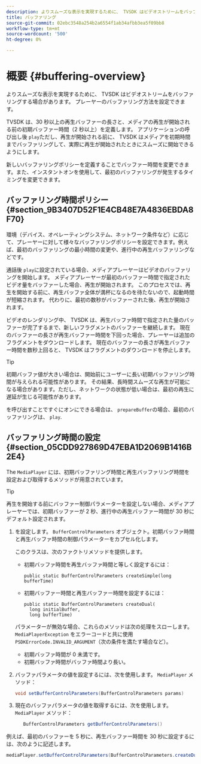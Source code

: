 ```yaml
---
description: よりスムーズな表示を実現するために、 TVSDK はビデオストリームをバッファリングする場合があります。 プレーヤーのバッファリング方法を設定できます。
title: バッファリング
source-git-commit: 02ebc3548a254b2a6554f1ab34afbb3ea5f09bb8
workflow-type: tm+mt
source-wordcount: '500'
ht-degree: 0%

---
```


# 概要 {#buffering-overview}

よりスムーズな表示を実現するために、 TVSDK はビデオストリームをバッファリングする場合があります。 プレーヤーのバッファリング方法を設定できます。

TVSDK は、30 秒以上の再生バッファーの長さと、メディアの再生が開始される前の初期バッファー時間（2 秒以上）を定義します。 アプリケーションの呼び出し後 `play`ただし、再生が開始される前に、 TVSDK はメディアを初期時間までバッファリングして、実際に再生が開始されたときにスムーズに開始できるようにします。

新しいバッファリングポリシーを定義することでバッファー時間を変更できます。また、インスタントオンを使用して、最初のバッファリングが発生するタイミングを変更できます。

## バッファリング時間ポリシー {#section_9B3407D52F1E4CB48E7A4836EBDA8F70}

環境（デバイス、オペレーティングシステム、ネットワーク条件など）に応じて、プレーヤーに対して様々なバッファリングポリシーを設定できます。例えば、最初のバッファリングの最小時間の変更や、進行中の再生バッファリングなどです。

通話後 `play`に設定されている場合、メディアプレーヤーはビデオのバッファリングを開始します。 メディアプレーヤーが最初のバッファー時間で指定されたビデオ量をバッファーした場合、再生が開始されます。 このプロセスでは、再生を開始する前に、再生バッファ全体が満杯になるのを待たないので、起動時間が短縮されます。 代わりに、最初の数秒がバッファーされた後、再生が開始されます。

ビデオのレンダリング中、 TVSDK は、再生バッファ時間で指定された量のバッファーが完了するまで、新しいフラグメントのバッファーを継続します。 現在のバッファーの長さが再生バッファー時間を下回った場合、プレーヤーは追加のフラグメントをダウンロードします。 現在のバッファーの長さが再生バッファー時間を数秒上回ると、 TVSDK はフラグメントのダウンロードを停止します。

>[!TIP]
>
>初期バッファ値が大きい場合は、開始前にユーザーに長い初期バッファリング時間が与えられる可能性があります。 その結果、長時間スムーズな再生が可能になる場合があります。ただし、ネットワークの状態が低い場合は、最初の再生に遅延が生じる可能性があります。

を呼び出すことですぐにオンにできる場合は、 `prepareBuffer`の場合、最初のバッファリングは、 `play`.

## バッファリング時間の設定 {#section_05CDD927869D47EBA1D2069B1416B2E4}

The `MediaPlayer` には、初期バッファリング時間と再生バッファリング時間を設定および取得するメソッドが用意されています。

>[!TIP]
>
>再生を開始する前にバッファー制御パラメーターを設定しない場合、メディアプレーヤーでは、初期バッファーが 2 秒、進行中の再生バッファー時間が 30 秒にデフォルト設定されます。

1. を設定します。 `BufferControlParameters` オブジェクト。初期バッファ時間と再生バッファ時間の制御パラメーターをカプセル化します。

   このクラスは、次のファクトリメソッドを提供します。

   * 初期バッファ時間を再生バッファ時間と等しく設定するには：

     ```
     public static BufferControlParameters createSimple(long bufferTime)
     ```

   * 初期バッファー時間と再生バッファー時間を設定するには：

     ```
     public static BufferControlParameters createDual( 
       long initialBuffer,  
       long bufferTime)
     ```

   パラメーターが無効な場合、これらのメソッドは次の処理をスローします。 `MediaPlayerException` をエラーコードと共に使用 `PSDKErrorCode.INVALID_ARGUMENT`（次の条件を満たす場合など）。

   * 初期バッファ時間が 0 未満です。
   * 初期バッファ時間がバッファ時間より長い。

1. バッファパラメータの値を設定するには、次を使用します。 `MediaPlayer` メソッド：

   ```java
   void setBufferControlParameters(BufferControlParameters params)
   ```

1. 現在のバッファパラメータの値を取得するには、次を使用します。 `MediaPlayer` メソッド：

   ```java
      BufferControlParameters getBufferControlParameters()  
   ```

<!--<a id="example_DE0580B3AD404635825D3301C1F096B6"></a>-->

例えば、最初のバッファーを 5 秒に、再生バッファー時間を 30 秒に設定するには、次のように記述します。

```java
mediaPlayer.setBufferControlParameters(BufferControlParameters.createDual(5000, 30000));
```
